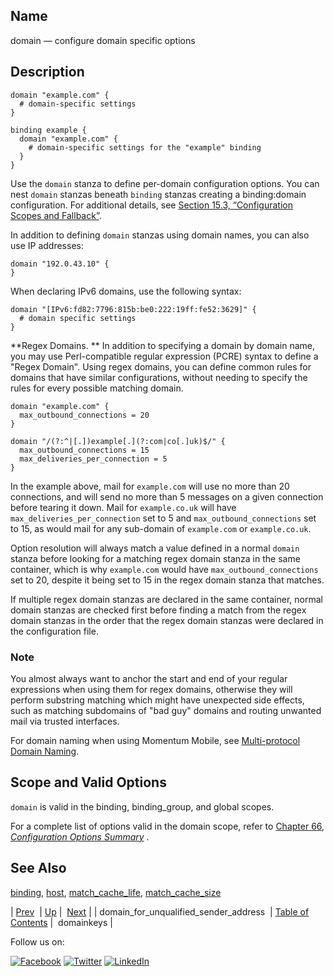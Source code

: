 <a name="conf.ref.domain"></a>
## Name

domain — configure domain specific options

<a name="idp24451232"></a>
## Description

```
domain "example.com" {
  # domain-specific settings
}

binding example {
  domain "example.com" {
    # domain-specific settings for the "example" binding
  }
}
```

Use the `domain` stanza to define per-domain configuration options. You can nest `domain` stanzas beneath `binding` stanzas creating a binding:domain configuration. For additional details, see [Section 15.3, “Configuration Scopes and Fallback”](ecelerity.conf.fallback.php "15.3. Configuration Scopes and Fallback").

In addition to defining `domain` stanzas using domain names, you can also use IP addresses:

```
domain "192.0.43.10" {
}
```

When declaring IPv6 domains, use the following syntax:

```
domain "[IPv6:fd82:7796:815b:be0:222:19ff:fe52:3629]" {
  # domain specific settings
}
```

<a name="conf.ref.domain.regex"></a>**Regex Domains. ** In addition to specifying a domain by domain name, you may use Perl-compatible regular expression (PCRE) syntax to define a "Regex Domain". Using regex domains, you can define common rules for domains that have similar configurations, without needing to specify the rules for every possible matching domain.

```
domain "example.com" {
  max_outbound_connections = 20
}

domain "/(?:^|[.])example[.](?:com|co[.]uk)$/" {
  max_outbound_connections = 15
  max_deliveries_per_connection = 5
}
```

In the example above, mail for `example.com` will use no more than 20 connections, and will send no more than 5 messages on a given connection before tearing it down. Mail for `example.co.uk` will have `max_deliveries_per_connection` set to 5 and `max_outbound_connections` set to 15, as would mail for any sub-domain of `example.com` or `example.co.uk`.

Option resolution will always match a value defined in a normal `domain` stanza before looking for a matching regex domain stanza in the same container, which is why `example.com` would have `max_outbound_connections` set to 20, despite it being set to 15 in the regex domain stanza that matches.

If multiple regex domain stanzas are declared in the same container, normal domain stanzas are checked first before finding a match from the regex domain stanzas in the order that the regex domain stanzas were declared in the configuration file.

### Note

You almost always want to anchor the start and end of your regular expressions when using them for regex domains, otherwise they will perform substring matching which might have unexpected side effects, such as matching subdomains of "bad guy" domains and routing unwanted mail via trusted interfaces.

For domain naming when using Momentum Mobile, see [Multi-protocol Domain Naming](https://support.messagesystems.com/docs/web-mobility/mobility.mm7.multiprotocol.php).

<a name="idp24470704"></a>
## Scope and Valid Options

`domain` is valid in the binding, binding_group, and global scopes.

For a complete list of options valid in the domain scope, refer to [Chapter 66, *Configuration Options Summary*](config.options.summary.php "Chapter 66. Configuration Options Summary") .

<a name="idp24474672"></a>
## See Also

[binding](conf.ref.binding.php "binding"), [host](conf.ref.host.php "host"), [match_cache_life](conf.ref.match_cache_life.php "match_cache_life"), [match_cache_size](conf.ref.match_cache_size.php "match_cache_size")

| [Prev](conf.ref.domain_for_unqualified_sender_address.php)  | [Up](config.options.ref.php) |  [Next](conf.ref.domainkeys.php) |
| domain_for_unqualified_sender_address  | [Table of Contents](index.php) |  domainkeys |

Follow us on:

[![Facebook](https://support.messagesystems.com/images/icon-facebook.png)](http://www.facebook.com/messagesystems) [![Twitter](https://support.messagesystems.com/images/icon-twitter.png)](http://twitter.com/#!/MessageSystems) [![LinkedIn](https://support.messagesystems.com/images/icon-linkedin.png)](http://www.linkedin.com/company/message-systems)